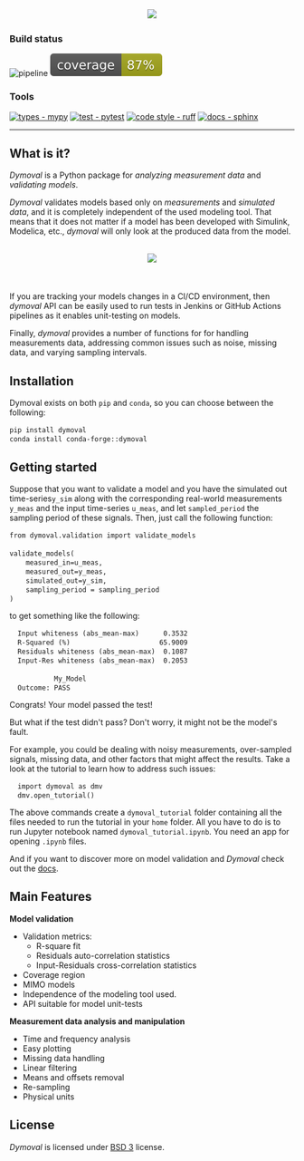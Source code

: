 <div align="center">

<img src="https://github.com/VolvoGroup/dymoval/blob/main/docs/source/figures/DymovalLogo.svg" data-canonical-src="[https://github.com/VolvoGroup/dymoval/blob/main/docs/source/figures/DymovalLogo.svg](https://github.com/VolvoGroup/dymoval/blob/main/docs/source/figures/DymovalLogo.svg)" width="800" class="center" />

</div>

### Build status

![pipeline](https://github.com/VolvoGroup/dymoval/actions/workflows/pipeline.yml/badge.svg)
![coverage badge](./coverage.svg)

### Tools

[![types - mypy](https://img.shields.io/badge/types-mypy-orange.svg)](https://github.com/python/mypy)
[![test - pytest](https://img.shields.io/badge/tests-pytest-brightgreen.svg)](https://github.com/pytest-dev/pytest)
[![code style - ruff](https://img.shields.io/badge/code%20style-black-000000.svg)](https://github.com/astral-sh/ruff)
[![docs - sphinx](https://img.shields.io/badge/docs-sphinx-blue.svg)](https://github.com/sphinx-doc/sphinx)

---

## What is it?

_Dymoval_ is a Python package for _analyzing measurement data_ and _validating
models_.

_Dymoval_ validates models based only on _measurements_ and _simulated data_,
and it is completely independent of the used modeling tool. That means that it
does not matter if a model has been developed with Simulink, Modelica, etc.,
_dymoval_ will only look at the produced data from the model.

<div align="center"
	<br>
	<br>
<img src="https://github.com/VolvoGroup/dymoval/blob/main/docs/source/figures/DymovalNutshell.svg" data-canonical-src="[https://github.com/VolvoGroup/dymoval/blob/main/docs/source/figures/DymovalNutshell.svg](https://github.com/VolvoGroup/dymoval/blob/main/docs/source/DymovalNutshell.svg)" width="600" class="center"  />
	<br>
	<br>
	<br>
</div>

If you are tracking your models changes in a CI/CD environment, then _dymoval_
API can be easily used to run tests in Jenkins or GitHub Actions pipelines as
it enables unit-testing on models.

Finally, _dymoval_ provides a number of functions for for handling
measurements data, addressing common issues such as noise, missing data, and
varying sampling intervals.

## Installation

Dymoval exists on both `pip` and `conda`, so you can choose between the
following:

```
pip install dymoval
conda install conda-forge::dymoval
```

## Getting started

Suppose that you want to validate a model and you have the simulated out
time-series`y_sim` along with the corresponding real-world measurements
`y_meas` and the input time-series `u_meas`, and let `sampled_period` the
sampling period of these signals. Then, just call the following function:

```
from dymoval.validation import validate_models

validate_models(
    measured_in=u_meas,
    measured_out=y_meas,
    simulated_out=y_sim,
    sampling_period = sampling_period
)
```

to get something like the following:

```
  Input whiteness (abs_mean-max)      0.3532
  R-Squared (%)                      65.9009
  Residuals whiteness (abs_mean-max)  0.1087
  Input-Res whiteness (abs_mean-max)  0.2053

           My_Model
  Outcome: PASS
```

Congrats! Your model passed the test!

But what if the test didn't pass? Don't worry, it might not be the model's
fault.

For example, you could be dealing with noisy measurements, over-sampled
signals, missing data, and other factors that might affect the results. Take a
look at the tutorial to learn how to address such issues:

```
  import dymoval as dmv
  dmv.open_tutorial()
```

The above commands create a `dymoval_tutorial` folder containing all the files
needed to run the tutorial in your `home` folder. All you have to do is to run
Jupyter notebook named `dymoval_tutorial.ipynb`. You need an app for opening
`.ipynb` files.

And if you want to discover more on model validation and _Dymoval_ check out
the [docs](https://ubaldot.github.io/dymoval/).

## Main Features

**Model validation**

* Validation metrics:
  * R-square fit
  * Residuals auto-correlation statistics
  * Input-Residuals cross-correlation statistics
* Coverage region
* MIMO models
* Independence of the modeling tool used.
* API suitable for model unit-tests

**Measurement data analysis and manipulation**

* Time and frequency analysis
* Easy plotting
* Missing data handling
* Linear filtering
* Means and offsets removal
* Re-sampling
* Physical units

## License

_Dymoval_ is licensed under
[BSD 3](https://github.com/ubaldot/dymoval/blob/main/LICENSE) license.
